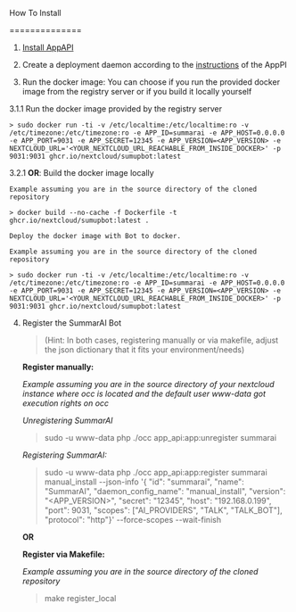 
How To Install

==============

  

1. [Install AppAPI](https://apps.nextcloud.com/apps/app_api)

  

2. Create a deployment daemon according to the [instructions](https://cloud-py-api.github.io/app_api/CreationOfDeployDaemon.html#create-deploy-daemon) of the AppPI



3. Run the docker image:
	You can choose if you run the provided docker image from the registry server or if you build it locally yourself

3.1.1 Run the docker image provided by the registry server

	> sudo docker run -ti -v /etc/localtime:/etc/localtime:ro -v /etc/timezone:/etc/timezone:ro -e APP_ID=summarai -e APP_HOST=0.0.0.0 -e APP_PORT=9031 -e APP_SECRET=12345 -e APP_VERSION=<APP_VERSION> -e NEXTCLOUD_URL='<YOUR_NEXTCLOUD_URL_REACHABLE_FROM_INSIDE_DOCKER>' -p 9031:9031 ghcr.io/nextcloud/sumupbot:latest

3.2.1 **OR**: Build the docker image locally

	Example assuming you are in the source directory of the cloned repository

	> docker build --no-cache -f Dockerfile -t ghcr.io/nextcloud/sumupbot:latest .

	Deploy the docker image with Bot to docker.

	Example assuming you are in the source directory of the cloned repository

	> sudo docker run -ti -v /etc/localtime:/etc/localtime:ro -v /etc/timezone:/etc/timezone:ro -e APP_ID=summarai -e APP_HOST=0.0.0.0 -e APP_PORT=9031 -e APP_SECRET=12345 -e APP_VERSION=<APP_VERSION> -e NEXTCLOUD_URL='<YOUR_NEXTCLOUD_URL_REACHABLE_FROM_INSIDE_DOCKER>' -p 9031:9031 ghcr.io/nextcloud/sumupbot:latest

4. Register the SummarAI Bot

	> (Hint: In both cases, registering manually or via makefile, adjust the json dictionary that it fits your environment/needs)
	
	**Register manually:**
	
	*Example assuming you are in the source directory of your nextcloud instance where occ is located and the default user www-data got execution rights on occ*

    *Unregistering SummarAI*
	> sudo -u www-data php ./occ app_api:app:unregister summarai

    *Registering SummarAI:*
	> sudo -u www-data php ./occ app_api:app:register summarai manual_install --json-info '{ "id": "summarai", "name": "SummarAI", "daemon_config_name": "manual_install", "version": "<APP_VERSION>", "secret": "12345", "host": "192.168.0.199", "port": 9031, "scopes": ["AI_PROVIDERS", "TALK", "TALK_BOT"], "protocol": "http"}' --force-scopes --wait-finish

	**OR**

	**Register via Makefile:**
	
	*Example assuming you are in the source directory of the cloned repository*

	> make register_local
